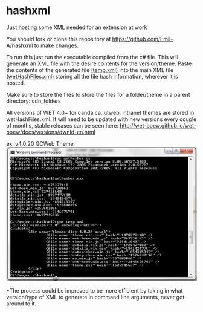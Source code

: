 # hashxml
Just hosting some XML needed for an extension at work 

You should fork or clone this repository at https://github.com/Emil-A/hashxml to make changes.

To run this just run the executable compiled from the c# file. This will generate an XML file with the desire contents for the version/theme.
Paste the contents of the generated file [(temp.xml)](temp.xml) into the main XML file [(wetHashFiles.xml)](wetHashFiles.xml) storing all the file hash information, wherever it is hosted.

Make sure to store the files to store the files for a folder/theme in a parent directory: cdn_folders

All versions of WET 4.0+ for canda.ca, utweb, intranet themes are stored in wetHashFiles.xml.
It will need to be updated with new versions every couple of months, stable releases can be seen here:
http://wet-boew.github.io/wet-boew/docs/versions/dwnld-en.html

ex: v4.0.20 GCWeb Theme
![console screenshot](https://raw.githubusercontent.com/Emil-A/hashxml/master/images/screenshot.png)

*The process could be improved to be more efficient by taking in what version/type of XML to generate in command line arguments, never got around to it.
